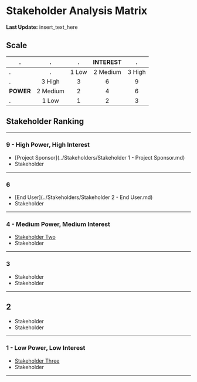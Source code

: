 # Stakeholder Analysis Matrix

**Last Update:** insert_text_here

## Scale

.         |    .     |   .   | **INTEREST** |   .
--------- | :------: | :---: | :----------: | :----:
.         |    .     | 1 Low |   2 Medium   | 3 High
.         |  3 High  |   3   |      6       |   9
**POWER** | 2 Medium |   2   |      4       |   6
.         |  1 Low   |   1   |      2       |   3

## Stakeholder Ranking

--------------------------------------------------------------------------------

### 9 - High Power, High Interest

- [Project Sponsor](../Stakeholders/Stakeholder 1 - Project Sponsor.md)
- Stakeholder

--------------------------------------------------------------------------------

### 6

- [End User](../Stakeholders/Stakeholder 2 - End User.md)
- Stakeholder

--------------------------------------------------------------------------------

### 4 - Medium Power, Medium Interest

- [Stakeholder Two](./stakeholder_two.md)
- Stakeholder

--------------------------------------------------------------------------------

### 3

- Stakeholder
- Stakeholder

--------------------------------------------------------------------------------

## 2

- Stakeholder
- Stakeholder

--------------------------------------------------------------------------------

### 1 - Low Power, Low Interest

- [Stakeholder Three](./stakeholder_three.md)
- Stakeholder

--------------------------------------------------------------------------------
